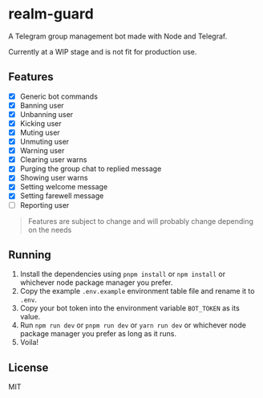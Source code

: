 # realm-guard

A Telegram group management bot made with Node and Telegraf.

Currently at a WIP stage and is not fit for production use.

## Features

- [x] Generic bot commands
- [x] Banning user
- [x] Unbanning user
- [x] Kicking user
- [x] Muting user
- [x] Unmuting user
- [x] Warning user
- [x] Clearing user warns
- [x] Purging the group chat to replied message
- [x] Showing user warns
- [x] Setting welcome message
- [x] Setting farewell message
- [ ] Reporting user

> Features are subject to change and will probably change depending on the needs

## Running

1. Install the dependencies using `pnpm install` or `npm install` or whichever node package manager you prefer.
2. Copy the example `.env.example` environment table file and rename it to `.env`.
3. Copy your bot token into the environment variable `BOT_TOKEN` as its value.
4. Run `npm run dev` or `pnpm run dev` or `yarn run dev` or whichever node package manager you prefer as long as it runs.
5. Voila!

## License

MIT
